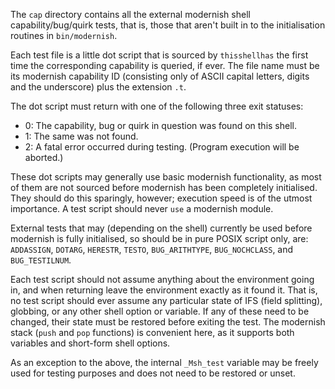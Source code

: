 The `cap` directory contains all the external modernish shell
capability/bug/quirk tests, that is, those that aren't built in to the
initialisation routines in `bin/modernish`.

Each test file is a little dot script that is sourced by `thisshellhas` the
first time the corresponding capability is queried, if ever. The file name
must be its modernish capability ID (consisting only of ASCII capital
letters, digits and the underscore) plus the extension `.t`.

The dot script must return with one of the following three exit statuses:
* 0: The capability, bug or quirk in question was found on this shell.
* 1: The same was not found.
* 2: A fatal error occurred during testing. (Program execution will be aborted.)

These dot scripts may generally use basic modernish functionality, as most
of them are not sourced before modernish has been completely initialised.
They should do this sparingly, however; execution speed is of the utmost
importance. A test script should never `use` a modernish module.

External tests that may (depending on the shell) currently be used before
modernish is fully initialised, so should be in pure POSIX script only, are:
`ADDASSIGN`, `DOTARG`, `HERESTR`, `TESTO`, `BUG_ARITHTYPE`, `BUG_NOCHCLASS`,
and `BUG_TESTILNUM`.

Each test script should not assume anything about the environment going in,
and when returning leave the environment exactly as it found it. That is, no
test script should ever assume any particular state of IFS (field
splitting), globbing, or any other shell option or variable. If any of these
need to be changed, their state must be restored before exiting the test.
The modernish stack (`push` and `pop` functions) is convenient here, as it
supports both variables and short-form shell options.

As an exception to the above, the internal `_Msh_test` variable may be
freely used for testing purposes and does not need to be restored or unset.
